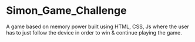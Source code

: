 # Simon_Game_Challenge

A game based on memory power built using HTML, CSS, Js where the user has to just follow the device in order to win & continue playing the game.
